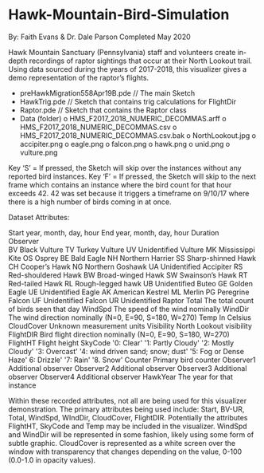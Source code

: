 # Hawk-Mountain-Bird-Simulation

By: Faith Evans & Dr. Dale Parson
Completed May 2020

Hawk Mountain Sanctuary (Pennsylvania) staff and volunteers create in-depth recordings of raptor sightings that occur at their North Lookout trail. Using data sourced during the years of 2017-2018, this visualizer gives a demo representation of the raptor’s flights.


-	preHawkMigration558Apr19B.pde  	// The main Sketch
-	HawkTrig.pde				// Sketch that contains trig calculations for FlightDir
-	Raptor.pde				// Sketch that contains the Raptor class 
-	Data (folder) 
    o	HMS_F2017_2018_NUMERIC_DECOMMAS.arff
    o	HMS_F2017_2018_NUMERIC_DECOMMAS.csv
    o	HMS_F2017_2018_NUMERIC_DECOMMAS.csv.bak
    o	NorthLookout.jpg
    o	accipiter.png
    o	eagle.png
    o	falcon.png
    o	hawk.png
    o	unid.png
    o	vulture.png


Key ‘S’ = If pressed, the Sketch will skip over the instances without any reported bird instances. 
Key ‘F’ = If pressed, the Sketch will skip to the next frame which contains an instance where the bird count for that hour exceeds 42. 42 was set because it triggers a timeframe on 9/10/17 where there is a high number of birds coming in at once.


Dataset Attributes:

Start 		year, month, day, hour
End 		year, month, day, hour
Duration 	
Observer 	
BV 		Black Vulture
TV		Turkey Vulture
UV 		Unidentified Vulture
MK 		Mississippi Kite
OS		Osprey
BE 		Bald Eagle
NH 		Northern Harrier
SS		Sharp-shinned Hawk
CH		Cooper’s Hawk
NG		Northern Goshawk
UA		Unidentified Accipiter
RS		Red-shouldered Hawk
BW		Broad-winged Hawk
SW		Swainson’s Hawk
RT		Red-tailed Hawk
RL		Rough-legged hawk
UB		Unidentified Buteo
GE		Golden Eagle
UE		Unidentified Eagle
AK		American Kestrel
ML		Merlin
PG		Peregrine Falcon
UF		Unidentified Falcon
UR		Unidentified Raptor 
Total 		The total count of birds seen that day
WindSpd	The speed of the wind nominally 
WindDir	The wind direction nominally (N=0, E=90, S=180, W=270)
Temp		In Celsius 
CloudCover	Unknown measurement units
Visibility	North Lookout visibility
FlightDIR	Bird flight direction nominally (N=0, E=90, S=180, W=270)
FlightHT	Flight height
SkyCode	'0: Clear' '1: Partly Cloudy' '2: Mostly Cloudy' '3: Overcast' 
'4: wind driven sand; snow; dust' '5: Fog or Dense Haze' 6:  Drizzle' '7: Rain' '8.  Snow'
Counter	Primary bird counter 
Observer1	Additional observer
Observer2	Additional observer
Observer3	Additional observer
Observer4 	Additional observer
HawkYear	The year for that instance



Within these recorded attributes, not all are being used for this visualizer demonstration. The primary attributes being used include: Start, BV-UR, Total, WindSpd, WIndDir, CloudCover, FlightDIR. Potentially the attributes FlightHT, SkyCode and Temp may be included in the visualizer. WindSpd and WindDir will be represented in some fashion, likely using some form of subtle graphic. CloudCover is represented as a white screen over the window with transparency that changes depending on the value, 0-100 (0.0-1.0 in opacity values).


